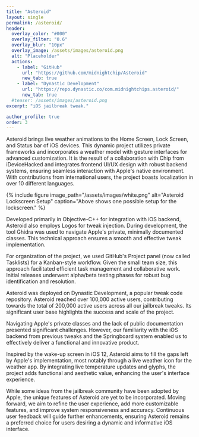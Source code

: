```yaml
---
title: "Asteroid"
layout: single
permalink: /asteroid/
header:
  overlay_color: "#000"
  overlay_filter: "0.6"
  overlay_blur: "10px"
  overlay_image: /assets/images/asteroid.png
  alt: "Placeholder"
  actions:
    - label: "GitHub"
      url: "https://github.com/midnightchip/Asteroid"
      new_tab: true
    - label: "Dynastic Development"
      url: "https://repo.dynastic.co/com.midnightchips.asteroid/"
      new_tab: true
  #teaser: /assets/images/asteroid.png
excerpt: "iOS jailbreak tweak."

author_profile: true
order: 3
---
```


Asteroid brings live weather animations to the Home Screen, Lock Screen, and Status bar of iOS devices. This dynamic project utilizes private frameworks and incorporates a weather model with gesture interfaces for advanced customization. It is the result of a collaboration with Chip from iDeviceHacked and integrates frontend UI/UX design with robust backend systems, ensuring seamless interaction with Apple's native environment. With contributions from international users, the project boasts localization in over 10 different languages.

{% include figure image_path="/assets/images/white.png" alt="Asteroid Lockscreen Setup" caption="Above shows one possible setup for the lockscreen." %}

Developed primarily in Objective-C++ for integration with iOS backend, Asteroid also employs Logos for tweak injection. During development, the tool Ghidra was used to navigate Apple's private, minimally documented classes. This technical approach ensures a smooth and effective tweak implementation.

For organization of the project, we used GitHub's Project panel (now called Tasklists) for a Kanban-style workflow. Given the small team size, this approach facilitated efficient task management and collaborative work. Initial releases underwent alpha/beta testing phases for robust bug identification and resolution.

Asteroid was deployed on Dynastic Development, a popular tweak code repository. Asteroid reached over 100,000 active users, contributing towards the total of 200,000 active users across all our jailbreak tweaks. Its significant user base highlights the success and scale of the project.

Navigating Apple's private classes and the lack of public documentation presented significant challenges. However, our familiarity with the iOS backend from previous tweaks and the Springboard system enabled us to effectively deliver a functional and innovative product.

Inspired by the wake-up screen in iOS 12, Asteroid aims to fill the gaps left by Apple's implementation, most notably through a live weather icon for the weather app. By integrating live temperature updates and glyphs, the project adds functional and aesthetic value, enhancing the user's interface experience.

While some ideas from the jailbreak community have been adopted by Apple, the unique features of Asteroid are yet to be incorporated. Moving forward, we aim to refine the user experience, add more customizable features, and improve system responsiveness and accuracy. Continuous user feedback will guide further enhancements, ensuring Asteroid remains a preferred choice for users desiring a dynamic and informative iOS interface.